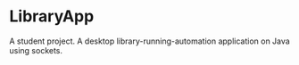 LibraryApp
==========

A student project. A desktop library-running-automation application on Java using sockets.
